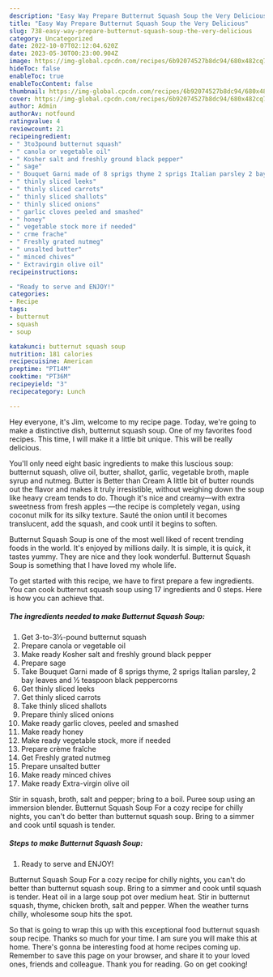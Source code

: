 ```yaml
---
description: "Easy Way Prepare Butternut Squash Soup the Very Delicious"
title: "Easy Way Prepare Butternut Squash Soup the Very Delicious"
slug: 738-easy-way-prepare-butternut-squash-soup-the-very-delicious
category: Uncategorized
date: 2022-10-07T02:12:04.620Z
date: 2023-05-30T00:23:00.904Z
image: https://img-global.cpcdn.com/recipes/6b92074527b8dc94/680x482cq70/butternut-squash-soup-recipe-main-photo.jpg
hideToc: false
enableToc: true
enableTocContent: false
thumbnail: https://img-global.cpcdn.com/recipes/6b92074527b8dc94/680x482cq70/butternut-squash-soup-recipe-main-photo.jpg
cover: https://img-global.cpcdn.com/recipes/6b92074527b8dc94/680x482cq70/butternut-squash-soup-recipe-main-photo.jpg
author: Admin
authorAv: notfound
ratingvalue: 4
reviewcount: 21
recipeingredient:
- " 3to3pound butternut squash"
- " canola or vegetable oil"
- " Kosher salt and freshly ground black pepper"
- " sage"
- " Bouquet Garni made of 8 sprigs thyme 2 sprigs Italian parsley 2 bay leaves and  teaspoon black peppercorns"
- " thinly sliced leeks"
- " thinly sliced carrots"
- " thinly sliced shallots"
- " thinly sliced onions"
- " garlic cloves peeled and smashed"
- " honey"
- " vegetable stock more if needed"
- " crme frache"
- " Freshly grated nutmeg"
- " unsalted butter"
- " minced chives"
- " Extravirgin olive oil"
recipeinstructions:

- "Ready to serve and ENJOY!"
categories:
- Recipe
tags:
- butternut
- squash
- soup

katakunci: butternut squash soup 
nutrition: 181 calories
recipecuisine: American
preptime: "PT14M"
cooktime: "PT36M"
recipeyield: "3"
recipecategory: Lunch

---
```



Hey everyone, it's Jim, welcome to my recipe page. Today, we're going to make a distinctive dish, butternut squash soup. One of my favorites food recipes. This time, I will make it a little bit unique. This will be really delicious.

You&#39;ll only need eight basic ingredients to make this luscious soup: butternut squash, olive oil, butter, shallot, garlic, vegetable broth, maple syrup and nutmeg. Butter is Better than Cream A little bit of butter rounds out the flavor and makes it truly irresistible, without weighing down the soup like heavy cream tends to do. Though it&#39;s nice and creamy—with extra sweetness from fresh apples —the recipe is completely vegan, using coconut milk for its silky texture. Sauté the onion until it becomes translucent, add the squash, and cook until it begins to soften.

Butternut Squash Soup is one of the most well liked of recent trending foods in the world. It's enjoyed by millions daily. It is simple, it is quick, it tastes yummy. They are nice and they look wonderful. Butternut Squash Soup is something that I have loved my whole life.


To get started with this recipe, we have to first prepare a few ingredients. You can cook butternut squash soup using 17 ingredients and 0 steps. Here is how you can achieve that.

<!--inarticleads1-->

##### The ingredients needed to make Butternut Squash Soup:

1. Get  3-to-3½-pound butternut squash
1. Prepare  canola or vegetable oil
1. Make ready  Kosher salt and freshly ground black pepper
1. Prepare  sage
1. Take  Bouquet Garni made of 8 sprigs thyme, 2 sprigs Italian parsley, 2 bay leaves and ½ teaspoon black peppercorns
1. Get  thinly sliced leeks
1. Get  thinly sliced carrots
1. Take  thinly sliced shallots
1. Prepare  thinly sliced onions
1. Make ready  garlic cloves, peeled and smashed
1. Make ready  honey
1. Make ready  vegetable stock, more if needed
1. Prepare  crème fraîche
1. Get  Freshly grated nutmeg
1. Prepare  unsalted butter
1. Make ready  minced chives
1. Make ready  Extra-virgin olive oil


Stir in squash, broth, salt and pepper; bring to a boil. Puree soup using an immersion blender. Butternut Squash Soup For a cozy recipe for chilly nights, you can&#39;t do better than butternut squash soup. Bring to a simmer and cook until squash is tender. 

<!--inarticleads2-->

##### Steps to make Butternut Squash Soup:


1. Ready to serve and ENJOY!

Butternut Squash Soup For a cozy recipe for chilly nights, you can&#39;t do better than butternut squash soup. Bring to a simmer and cook until squash is tender. Heat oil in a large soup pot over medium heat. Stir in butternut squash, thyme, chicken broth, salt and pepper. When the weather turns chilly, wholesome soup hits the spot. 

So that is going to wrap this up with this exceptional food butternut squash soup recipe. Thanks so much for your time. I am sure you will make this at home. There's gonna be interesting food at home recipes coming up. Remember to save this page on your browser, and share it to your loved ones, friends and colleague. Thank you for reading. Go on get cooking!
